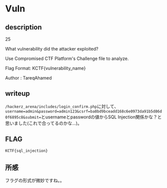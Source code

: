 # Vuln

## description

25

What vulnerability did the attacker exploited?

Use Compromised CTF Platform's Challenge file to analyze.

Flag Format: KCTF{vulnerability_name}

Author : TareqAhamed

## writeup

`/hackerz_arena/includes/login_confirm.php`に対して、`username=admin&password=admin123&csrf=ba8bd9bceadd168c6e0973da91b5d86d0f6895c8&submit=`とusernameとpasswordの値からSQL Injection関係かな？と思いました(これで合ってるのかな...)。

## FLAG

```txt
KCTF{sql_injection}
```

## 所感

フラグの形式が微妙ですね。。

